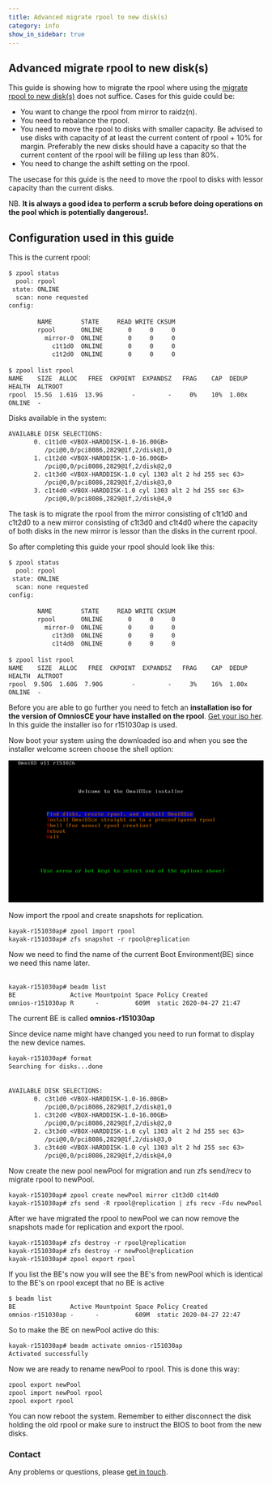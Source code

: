 ```yaml
---
title: Advanced migrate rpool to new disk(s)
category: info
show_in_sidebar: true
---
```


## Advanced migrate rpool to new disk(s)

This guide is showing how to migrate the rpool where using the [migrate rpool to new disk(s)](/info/migrate_rpool.html) does not suffice. Cases for this guide could be:

* You want to change the rpool from mirror to raidz(n).
* You need to rebalance the rpool.
* You need to move the rpool to disks with smaller capacity. Be advised to use disks with capacity of at least the current content of rpool + 10% for margin. Preferably the new disks should have a capacity so that the current content of the rpool will be filling up less than 80%.
* You need to change the ashift setting on the rpool.

The usecase for this guide is the need to move the rpool to disks with lessor capacity than the current disks.

NB. **It is always a good idea to perform a scrub before doing operations on the pool which is potentially dangerous!.**

## Configuration used in this guide

This is the current rpool:

``` terminal
$ zpool status                                                    
  pool: rpool
 state: ONLINE
  scan: none requested
config:

        NAME        STATE     READ WRITE CKSUM
        rpool       ONLINE       0     0     0
          mirror-0  ONLINE       0     0     0
            c1t1d0  ONLINE       0     0     0
            c1t2d0  ONLINE       0     0     0

$ zpool list rpool                                                
NAME    SIZE  ALLOC   FREE  CKPOINT  EXPANDSZ   FRAG    CAP  DEDUP  HEALTH  ALTROOT
rpool  15.5G  1.61G  13.9G        -         -     0%    10%  1.00x  ONLINE  -
```

Disks available in the system:

```terminal
AVAILABLE DISK SELECTIONS:
       0. c1t1d0 <VBOX-HARDDISK-1.0-16.00GB>
          /pci@0,0/pci8086,2829@1f,2/disk@1,0
       1. c1t2d0 <VBOX-HARDDISK-1.0-16.00GB>
          /pci@0,0/pci8086,2829@1f,2/disk@2,0
       2. c1t3d0 <VBOX-HARDDISK-1.0 cyl 1303 alt 2 hd 255 sec 63>
          /pci@0,0/pci8086,2829@1f,2/disk@3,0
       3. c1t4d0 <VBOX-HARDDISK-1.0 cyl 1303 alt 2 hd 255 sec 63>
          /pci@0,0/pci8086,2829@1f,2/disk@4,0
```

The task is to migrate the rpool from the mirror consisting of c1t1d0 and c1t2d0 to a new mirror consisting of c1t3d0 and c1t4d0 where the capacity of both disks in the new mirror is lessor than the disks in the current rpool.

So after completing this guide your rpool should look like this:

``` terminal
$ zpool status
  pool: rpool
 state: ONLINE
  scan: none requested
config:

        NAME        STATE     READ WRITE CKSUM
        rpool       ONLINE       0     0     0
          mirror-0  ONLINE       0     0     0
            c1t3d0  ONLINE       0     0     0
            c1t4d0  ONLINE       0     0     0

$ zpool list rpool
NAME    SIZE  ALLOC   FREE  CKPOINT  EXPANDSZ   FRAG    CAP  DEDUP  HEALTH  ALTROOT
rpool  9.50G  1.60G  7.90G        -         -     3%    16%  1.00x  ONLINE  -
```

Before you are able to go further you need to fetch an **installation iso for the version of OmniosCE your have installed on the rpool**. [Get your iso her](https://omniosce.org/download.html). In this guide the installer iso for r151030ap is used.

Now boot your system using the downloaded iso and when you see the installer welcome screen choose the shell option:

![Welcome screen](../../assets/images/install/r26/menu.png?raw=true "Welcome screen")

Now import the rpool and create snapshots for replication.

``` terminal
kayak-r151030ap# zpool import rpool
kayak-r151030ap# zfs snapshot -r rpool@replication
```

Now we need to find the name of the current Boot Environment(BE) since we need this name later.

``` terminal

kayak-r151030ap# beadm list
BE               Active Mountpoint Space Policy Created
omnios-r151030ap R      -          609M  static 2020-04-27 21:47
``` 
The current BE is called **omnios-r151030ap**

Since device name might have changed you need to run format to display the new device names.

``` terminal
kayak-r151030ap# format
Searching for disks...done


AVAILABLE DISK SELECTIONS:
       0. c3t1d0 <VBOX-HARDDISK-1.0-16.00GB>
          /pci@0,0/pci8086,2829@1f,2/disk@1,0
       1. c3t2d0 <VBOX-HARDDISK-1.0-16.00GB>
          /pci@0,0/pci8086,2829@1f,2/disk@2,0
       2. c3t3d0 <VBOX-HARDDISK-1.0 cyl 1303 alt 2 hd 255 sec 63>
          /pci@0,0/pci8086,2829@1f,2/disk@3,0
       3. c3t4d0 <VBOX-HARDDISK-1.0 cyl 1303 alt 2 hd 255 sec 63>
          /pci@0,0/pci8086,2829@1f,2/disk@4,0
```

Now create the new pool newPool for migration and run zfs send/recv to migrate rpool to newPool.

``` terminal
kayak-r151030ap# zpool create newPool mirror c1t3d0 c1t4d0
kayak-r151030ap# zfs send -R rpool@replication | zfs recv -Fdu newPool
```

After we have migrated the rpool to newPool we can now remove the snapshots made for replication and export the rpool.

``` terminal
kayak-r151030ap# zfs destroy -r rpool@replication
kayak-r151030ap# zfs destroy -r newPool@replication
kayak-r151030ap# zpool export rpool
```

If you list the BE's now you will see the BE's from newPool which is identical to the BE's on rpool except that no BE is active

``` terminal
$ beadm list
BE               Active Mountpoint Space Policy Created
omnios-r151030ap -      -          609M  static 2020-04-27 22:47
``` 

So to make the BE on newPool active do this:

``` terminal
kayak-r151030ap# beadm activate omnios-r151030ap
Activated successfully
```

Now we are ready to rename newPool to rpool. This is done this way:

``` terminal
zpool export newPool
zpool import newPool rpool
zpool export rpool
```

You can now reboot the system. Remember to either disconnect the disk holding the old rpool or make sure to instruct the BIOS to boot from the new disks.

### Contact

Any problems or questions, please [get in touch](/about/contact.html).